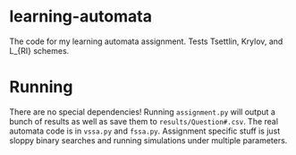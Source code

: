 # learning-automata
The code for my learning automata assignment. Tests Tsettlin, Krylov, and L_{RI} schemes. 

# Running

There are no special dependencies! Running `assignment.py` will output a bunch of results as well as save them to `results/Question#.csv`. The real automata code is in `vssa.py` and `fssa.py`. Assignment specific stuff is just sloppy binary searches and running simulations under multiple parameters.
